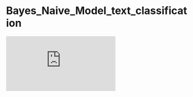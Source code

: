 # Bayes_Naive_Model_text_classification

![equation](https://latex.codecogs.com/svg.latex?y%3Dx%5E2)

